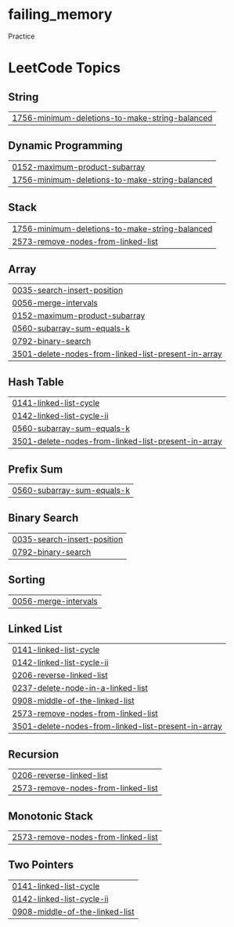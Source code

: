 # failing_memory
Practice

<!---LeetCode Topics Start-->
# LeetCode Topics
## String
|  |
| ------- |
| [1756-minimum-deletions-to-make-string-balanced](https://github.com/SarbajeetPattanaik/extra_cards/tree/master/1756-minimum-deletions-to-make-string-balanced) |
## Dynamic Programming
|  |
| ------- |
| [0152-maximum-product-subarray](https://github.com/SarbajeetPattanaik/extra_cards/tree/master/0152-maximum-product-subarray) |
| [1756-minimum-deletions-to-make-string-balanced](https://github.com/SarbajeetPattanaik/extra_cards/tree/master/1756-minimum-deletions-to-make-string-balanced) |
## Stack
|  |
| ------- |
| [1756-minimum-deletions-to-make-string-balanced](https://github.com/SarbajeetPattanaik/extra_cards/tree/master/1756-minimum-deletions-to-make-string-balanced) |
| [2573-remove-nodes-from-linked-list](https://github.com/SarbajeetPattanaik/extra_cards/tree/master/2573-remove-nodes-from-linked-list) |
## Array
|  |
| ------- |
| [0035-search-insert-position](https://github.com/SarbajeetPattanaik/extra_cards/tree/master/0035-search-insert-position) |
| [0056-merge-intervals](https://github.com/SarbajeetPattanaik/extra_cards/tree/master/0056-merge-intervals) |
| [0152-maximum-product-subarray](https://github.com/SarbajeetPattanaik/extra_cards/tree/master/0152-maximum-product-subarray) |
| [0560-subarray-sum-equals-k](https://github.com/SarbajeetPattanaik/extra_cards/tree/master/0560-subarray-sum-equals-k) |
| [0792-binary-search](https://github.com/SarbajeetPattanaik/extra_cards/tree/master/0792-binary-search) |
| [3501-delete-nodes-from-linked-list-present-in-array](https://github.com/SarbajeetPattanaik/extra_cards/tree/master/3501-delete-nodes-from-linked-list-present-in-array) |
## Hash Table
|  |
| ------- |
| [0141-linked-list-cycle](https://github.com/SarbajeetPattanaik/extra_cards/tree/master/0141-linked-list-cycle) |
| [0142-linked-list-cycle-ii](https://github.com/SarbajeetPattanaik/extra_cards/tree/master/0142-linked-list-cycle-ii) |
| [0560-subarray-sum-equals-k](https://github.com/SarbajeetPattanaik/extra_cards/tree/master/0560-subarray-sum-equals-k) |
| [3501-delete-nodes-from-linked-list-present-in-array](https://github.com/SarbajeetPattanaik/extra_cards/tree/master/3501-delete-nodes-from-linked-list-present-in-array) |
## Prefix Sum
|  |
| ------- |
| [0560-subarray-sum-equals-k](https://github.com/SarbajeetPattanaik/extra_cards/tree/master/0560-subarray-sum-equals-k) |
## Binary Search
|  |
| ------- |
| [0035-search-insert-position](https://github.com/SarbajeetPattanaik/extra_cards/tree/master/0035-search-insert-position) |
| [0792-binary-search](https://github.com/SarbajeetPattanaik/extra_cards/tree/master/0792-binary-search) |
## Sorting
|  |
| ------- |
| [0056-merge-intervals](https://github.com/SarbajeetPattanaik/extra_cards/tree/master/0056-merge-intervals) |
## Linked List
|  |
| ------- |
| [0141-linked-list-cycle](https://github.com/SarbajeetPattanaik/extra_cards/tree/master/0141-linked-list-cycle) |
| [0142-linked-list-cycle-ii](https://github.com/SarbajeetPattanaik/extra_cards/tree/master/0142-linked-list-cycle-ii) |
| [0206-reverse-linked-list](https://github.com/SarbajeetPattanaik/extra_cards/tree/master/0206-reverse-linked-list) |
| [0237-delete-node-in-a-linked-list](https://github.com/SarbajeetPattanaik/extra_cards/tree/master/0237-delete-node-in-a-linked-list) |
| [0908-middle-of-the-linked-list](https://github.com/SarbajeetPattanaik/extra_cards/tree/master/0908-middle-of-the-linked-list) |
| [2573-remove-nodes-from-linked-list](https://github.com/SarbajeetPattanaik/extra_cards/tree/master/2573-remove-nodes-from-linked-list) |
| [3501-delete-nodes-from-linked-list-present-in-array](https://github.com/SarbajeetPattanaik/extra_cards/tree/master/3501-delete-nodes-from-linked-list-present-in-array) |
## Recursion
|  |
| ------- |
| [0206-reverse-linked-list](https://github.com/SarbajeetPattanaik/extra_cards/tree/master/0206-reverse-linked-list) |
| [2573-remove-nodes-from-linked-list](https://github.com/SarbajeetPattanaik/extra_cards/tree/master/2573-remove-nodes-from-linked-list) |
## Monotonic Stack
|  |
| ------- |
| [2573-remove-nodes-from-linked-list](https://github.com/SarbajeetPattanaik/extra_cards/tree/master/2573-remove-nodes-from-linked-list) |
## Two Pointers
|  |
| ------- |
| [0141-linked-list-cycle](https://github.com/SarbajeetPattanaik/extra_cards/tree/master/0141-linked-list-cycle) |
| [0142-linked-list-cycle-ii](https://github.com/SarbajeetPattanaik/extra_cards/tree/master/0142-linked-list-cycle-ii) |
| [0908-middle-of-the-linked-list](https://github.com/SarbajeetPattanaik/extra_cards/tree/master/0908-middle-of-the-linked-list) |
<!---LeetCode Topics End-->
